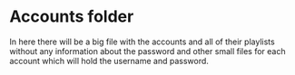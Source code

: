 # Accounts folder
In here there will be a big file with the accounts and all of their playlists without any information about the password and other small files for each account which will hold the username and password.
